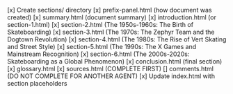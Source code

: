 [x] Create sections/ directory
[x] prefix-panel.html (how document was created)
[x] summary.html (document summary) 
[x] introduction.html (or section-1.html)
[x] section-2.html (The 1950s-1960s: The Birth of Skateboarding)
[x] section-3.html (The 1970s: The Zephyr Team and the Dogtown Revolution)
[x] section-4.html (The 1980s: The Rise of Vert Skating and Street Style)
[x] section-5.html (The 1990s: The X Games and Mainstream Recognition)
[x] section-6.html (The 2000s-2020s: Skateboarding as a Global Phenomenon)
[x] conclusion.html (final section)
[x] glossary.html
[x] sources.html (COMPLETE FIRST)
[] comments.html (DO NOT COMPLETE FOR ANOTHER AGENT)
[x] Update index.html with section placeholders
